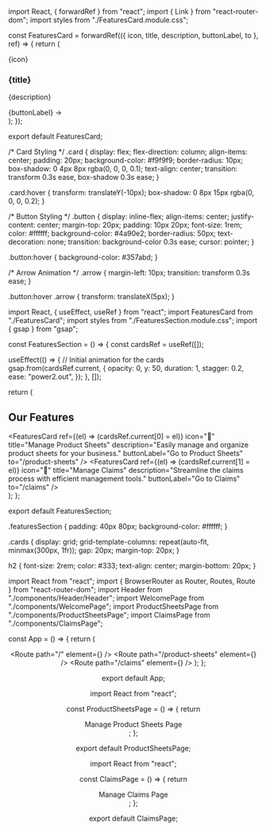 import React, { forwardRef } from "react";
import { Link } from "react-router-dom";
import styles from "./FeaturesCard.module.css";

const FeaturesCard = forwardRef(({ icon, title, description, buttonLabel, to }, ref) => {
  return (
    <div ref={ref} className={styles.card}>
      <div className={styles.icon}>{icon}</div>
      <h3>{title}</h3>
      <p>{description}</p>
      <Link to={to} className={styles.button}>
        {buttonLabel} <span className={styles.arrow}>&rarr;</span>
      </Link>
    </div>
  );
});

export default FeaturesCard;


/* Card Styling */
.card {
  display: flex;
  flex-direction: column;
  align-items: center;
  padding: 20px;
  background-color: #f9f9f9;
  border-radius: 10px;
  box-shadow: 0 4px 8px rgba(0, 0, 0, 0.1);
  text-align: center;
  transition: transform 0.3s ease, box-shadow 0.3s ease;
}

.card:hover {
  transform: translateY(-10px);
  box-shadow: 0 8px 15px rgba(0, 0, 0, 0.2);
}

/* Button Styling */
.button {
  display: inline-flex;
  align-items: center;
  justify-content: center;
  margin-top: 20px;
  padding: 10px 20px;
  font-size: 1rem;
  color: #ffffff;
  background-color: #4a90e2;
  border-radius: 50px;
  text-decoration: none;
  transition: background-color 0.3s ease;
  cursor: pointer;
}

.button:hover {
  background-color: #357abd;
}

/* Arrow Animation */
.arrow {
  margin-left: 10px;
  transition: transform 0.3s ease;
}

.button:hover .arrow {
  transform: translateX(5px);
}





import React, { useEffect, useRef } from "react";
import FeaturesCard from "./FeaturesCard";
import styles from "./FeaturesSection.module.css";
import { gsap } from "gsap";

const FeaturesSection = () => {
  const cardsRef = useRef([]);

  useEffect(() => {
    // Initial animation for the cards
    gsap.from(cardsRef.current, {
      opacity: 0,
      y: 50,
      duration: 1,
      stagger: 0.2,
      ease: "power2.out",
    });
  }, []);

  return (
    <section className={styles.featuresSection}>
      <h2>Our Features</h2>
      <div className={styles.cards}>
        <FeaturesCard
          ref={(el) => (cardsRef.current[0] = el)}
          icon="📄"
          title="Manage Product Sheets"
          description="Easily manage and organize product sheets for your business."
          buttonLabel="Go to Product Sheets"
          to="/product-sheets"
        />
        <FeaturesCard
          ref={(el) => (cardsRef.current[1] = el)}
          icon="📂"
          title="Manage Claims"
          description="Streamline the claims process with efficient management tools."
          buttonLabel="Go to Claims"
          to="/claims"
        />
      </div>
    </section>
  );
};

export default FeaturesSection;


.featuresSection {
  padding: 40px 80px;
  background-color: #ffffff;
}

.cards {
  display: grid;
  grid-template-columns: repeat(auto-fit, minmax(300px, 1fr));
  gap: 20px;
  margin-top: 20px;
}

h2 {
  font-size: 2rem;
  color: #333;
  text-align: center;
  margin-bottom: 20px;
}



import React from "react";
import { BrowserRouter as Router, Routes, Route } from "react-router-dom";
import Header from "./components/Header/Header";
import WelcomePage from "./components/WelcomePage";
import ProductSheetsPage from "./components/ProductSheetsPage";
import ClaimsPage from "./components/ClaimsPage";

const App = () => {
  return (
    <Router>
      <Header />
      <Routes>
        <Route path="/" element={<WelcomePage />} />
        <Route path="/product-sheets" element={<ProductSheetsPage />} />
        <Route path="/claims" element={<ClaimsPage />} />
      </Routes>
    </Router>
  );
};

export default App;



import React from "react";

const ProductSheetsPage = () => {
  return <div>Manage Product Sheets Page</div>;
};

export default ProductSheetsPage;



import React from "react";

const ClaimsPage = () => {
  return <div>Manage Claims Page</div>;
};

export default ClaimsPage;
